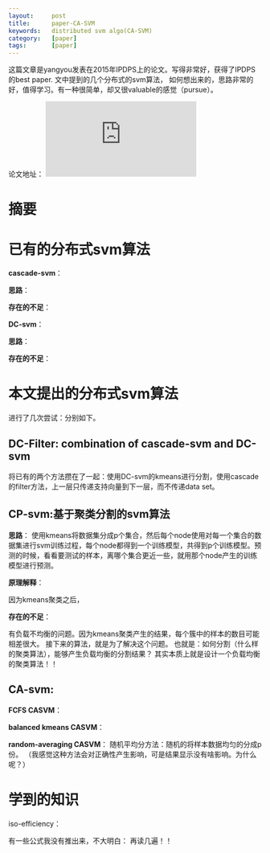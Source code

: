 ```yaml
---
layout:     post
title:      paper-CA-SVM
keywords:   distributed svm algo(CA-SVM)
category:   [paper]
tags:       [paper]
---
```


这篇文章是yangyou发表在2015年IPDPS上的论文。写得非常好，获得了IPDPS的best paper. 文中提到的几个分布式的svm算法，
如何想出来的，思路非常的好，值得学习。有一种很简单，却又很valuable的感觉（pursue）。

论文地址：
![](https://people.eecs.berkeley.edu/~youyang/publications/ipdps2015.pdf)


# 摘要




# 已有的分布式svm算法

**cascade-svm**：

**思路**：

**存在的不足**：



**DC-svm**：

**思路**：

**存在的不足**：


# 本文提出的分布式svm算法

进行了几次尝试：分别如下。

## DC-Filter: combination of cascade-svm and DC-svm

将已有的两个方法攒在了一起：使用DC-svm的kmeans进行分割，使用cascade的filter方法，上一层只传递支持向量到下一层，而不传递data set。


## CP-svm:基于聚类分割的svm算法

**思路**：
使用kmeans将数据集分成p个集合，然后每个node使用对每一个集合的数据集进行svm训练过程，每个node都得到一个训练模型，共得到p个训练模型。预测的时候，看看要测试的样本，离哪个集合更近一些，就用那个node产生的训练模型进行预测。

**原理解释**：

因为kmeans聚类之后，


**存在的不足**：

有负载不均衡的问题。因为kmeans聚类产生的结果，每个簇中的样本的数目可能相差很大。
接下来的算法，就是为了解决这个问题。
也就是：如何分割（什么样的聚类算法），能够产生负载均衡的分割结果？
其实本质上就是设计一个负载均衡的聚类算法！！

## CA-svm:

**FCFS CASVM**：


**balanced kmeans CASVM**：

**random-averaging CASVM**：
随机平均分方法：随机的将样本数据均匀的分成p份。
（我感觉这种方法会对正确性产生影响，可是结果显示没有啥影响。为什么呢？）



# 学到的知识

iso-efficiency：

有一些公式我没有推出来，不大明白： 再读几遍！！
